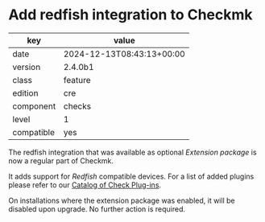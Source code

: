 [//]: # (werk v2)
# Add redfish integration to Checkmk

key        | value
---------- | ---
date       | 2024-12-13T08:43:13+00:00
version    | 2.4.0b1
class      | feature
edition    | cre
component  | checks
level      | 1
compatible | yes

The redfish integration that was available as optional _Extension package_ is now a regular part of Checkmk.

It adds support for _Redfish_ compatible devices.
For a list of added plugins please refer to our [Catalog of Check Plug-ins](https://checkmk.com/integrations?distributions%5B%5D=check_mk&distributions%5B%5D=check_mk_cloud&search=redfish).

On installations where the extension package was enabled, it will be disabled upon upgrade.
No further action is required.
